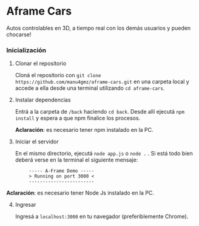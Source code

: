 # Aframe Cars

Autos controlables en 3D, a tiempo real con los demás usuarios y pueden chocarse!

### Inicialización

1. Clonar el repositorio

   Cloná el repositorio con `git clone https://github.com/manu4gmz/aframe-cars.git` en una carpeta local y accede a ella desde una terminal utilizando `cd aframe-cars`.

2. Instalar dependencias

   Entrá a la carpeta de `/back` haciendo `cd back`. Desde allí ejecutá `npm install` y espera a que npm finalice los procesos.

   **Aclaración**: es necesario tener npm instalado en la PC.

3. Iniciar el servidor

   En el mismo directorio, ejecutá `node app.js` o `node .` . Si está todo bien deberá verse en la terminal el siguiente mensaje:

   ```
        ----- A-Frame Demo -----
        > Running on port 3000 <
        ------------------------
   ```

  **Aclaración**: es necesario tener Node Js instalado en la PC.

4. Ingresar

   Ingresá a `localhost:3000` en tu navegador (preferiblemente Chrome).
